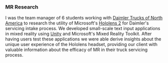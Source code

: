 ### MR Research

I was the team manager of 6 students working with [Daimler Trucks of North America](https://northamerica.daimlertruck.com/) to research the utility of Microsoft's [Hololens 2](https://www.microsoft.com/en-us/hololens/hardware) for Daimler's servicing intake process. We developed small-scale text input applications in mixed reality using [Unity](https://unity.com/) and Microsoft's Mixed Reality Toolkit. After having users test these applications we were able derive insights about the unique user experience of the Hololens headset, providing our client with valuable information about the efficacy of MR in their truck servicing process.

<image-row>
  <responsive-img source="/images//hololens/cube.jpg"></responsive-img>
</image-row>

<image-row class='expand-md'>
  <responsive-img source="/images//hololens/user-flow.png"></responsive-img>
  <responsive-img source="/images//hololens/wireframes.jpg"></responsive-img>
</image-row>